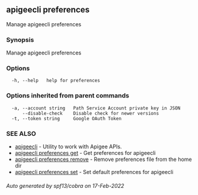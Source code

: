 ## apigeecli preferences

Manage apigeecli preferences

### Synopsis

Manage apigeecli preferences

### Options

```
  -h, --help   help for preferences
```

### Options inherited from parent commands

```
  -a, --account string   Path Service Account private key in JSON
      --disable-check    Disable check for newer versions
  -t, --token string     Google OAuth Token
```

### SEE ALSO

* [apigeecli](apigeecli.md)	 - Utility to work with Apigee APIs.
* [apigeecli preferences get](apigeecli_preferences_get.md)	 - Get preferences for apigeecli
* [apigeecli preferences remove](apigeecli_preferences_remove.md)	 - Remove preferences file from the home dir
* [apigeecli preferences set](apigeecli_preferences_set.md)	 - Set default preferences for apigeecli

###### Auto generated by spf13/cobra on 17-Feb-2022
